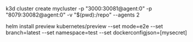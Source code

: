 k3d cluster create mycluster -p "3000:30081@agent:0"  -p "8079:30082@agent:0" -v "$(pwd):/repo"  --agents 2 

helm install preview kubernetes/preview --set mode=e2e --set branch=latest --set namespace=test --set dockerconfigjson=[mysecret]

